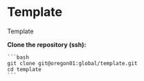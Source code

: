 # Template

Template

**Clone the repository (ssh):**

    ```bash
    git clone git@oregon01:global/template.git
    cd template
    ```